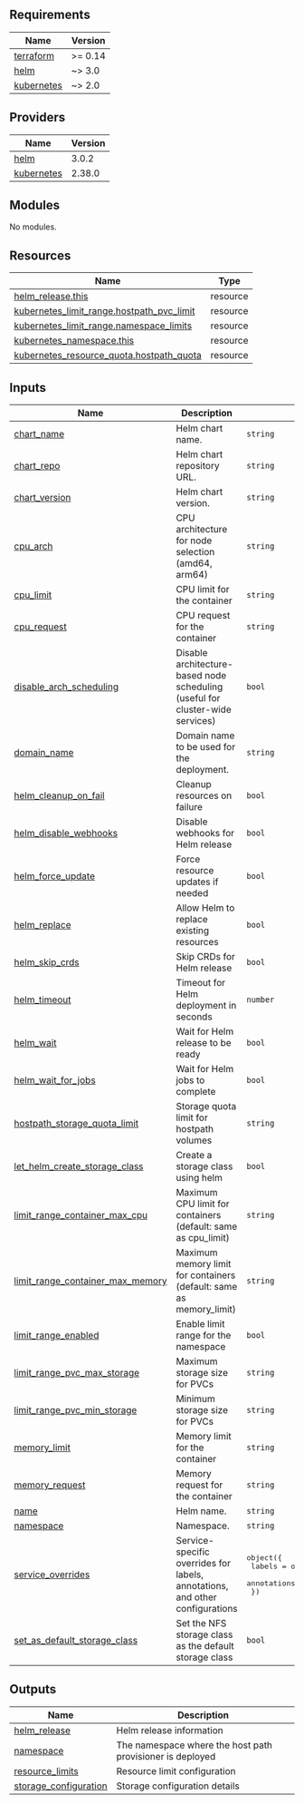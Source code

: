 <!-- BEGIN_TF_DOCS -->
## Requirements

| Name | Version |
|------|---------|
| <a name="requirement_terraform"></a> [terraform](#requirement\_terraform) | >= 0.14 |
| <a name="requirement_helm"></a> [helm](#requirement\_helm) | ~> 3.0 |
| <a name="requirement_kubernetes"></a> [kubernetes](#requirement\_kubernetes) | ~> 2.0 |

## Providers

| Name | Version |
|------|---------|
| <a name="provider_helm"></a> [helm](#provider\_helm) | 3.0.2 |
| <a name="provider_kubernetes"></a> [kubernetes](#provider\_kubernetes) | 2.38.0 |

## Modules

No modules.

## Resources

| Name | Type |
|------|------|
| [helm_release.this](https://registry.terraform.io/providers/hashicorp/helm/latest/docs/resources/release) | resource |
| [kubernetes_limit_range.hostpath_pvc_limit](https://registry.terraform.io/providers/hashicorp/kubernetes/latest/docs/resources/limit_range) | resource |
| [kubernetes_limit_range.namespace_limits](https://registry.terraform.io/providers/hashicorp/kubernetes/latest/docs/resources/limit_range) | resource |
| [kubernetes_namespace.this](https://registry.terraform.io/providers/hashicorp/kubernetes/latest/docs/resources/namespace) | resource |
| [kubernetes_resource_quota.hostpath_quota](https://registry.terraform.io/providers/hashicorp/kubernetes/latest/docs/resources/resource_quota) | resource |

## Inputs

| Name | Description | Type | Default | Required |
|------|-------------|------|---------|:--------:|
| <a name="input_chart_name"></a> [chart\_name](#input\_chart\_name) | Helm chart name. | `string` | `"local-path-provisioner"` | no |
| <a name="input_chart_repo"></a> [chart\_repo](#input\_chart\_repo) | Helm chart repository URL. | `string` | `"https://charts.containeroo.ch"` | no |
| <a name="input_chart_version"></a> [chart\_version](#input\_chart\_version) | Helm chart version. | `string` | `"0.0.33"` | no |
| <a name="input_cpu_arch"></a> [cpu\_arch](#input\_cpu\_arch) | CPU architecture for node selection (amd64, arm64) | `string` | `"amd64"` | no |
| <a name="input_cpu_limit"></a> [cpu\_limit](#input\_cpu\_limit) | CPU limit for the container | `string` | `"100m"` | no |
| <a name="input_cpu_request"></a> [cpu\_request](#input\_cpu\_request) | CPU request for the container | `string` | `"25m"` | no |
| <a name="input_disable_arch_scheduling"></a> [disable\_arch\_scheduling](#input\_disable\_arch\_scheduling) | Disable architecture-based node scheduling (useful for cluster-wide services) | `bool` | `false` | no |
| <a name="input_domain_name"></a> [domain\_name](#input\_domain\_name) | Domain name to be used for the deployment. | `string` | `".local"` | no |
| <a name="input_helm_cleanup_on_fail"></a> [helm\_cleanup\_on\_fail](#input\_helm\_cleanup\_on\_fail) | Cleanup resources on failure | `bool` | `false` | no |
| <a name="input_helm_disable_webhooks"></a> [helm\_disable\_webhooks](#input\_helm\_disable\_webhooks) | Disable webhooks for Helm release | `bool` | `false` | no |
| <a name="input_helm_force_update"></a> [helm\_force\_update](#input\_helm\_force\_update) | Force resource updates if needed | `bool` | `false` | no |
| <a name="input_helm_replace"></a> [helm\_replace](#input\_helm\_replace) | Allow Helm to replace existing resources | `bool` | `false` | no |
| <a name="input_helm_skip_crds"></a> [helm\_skip\_crds](#input\_helm\_skip\_crds) | Skip CRDs for Helm release | `bool` | `false` | no |
| <a name="input_helm_timeout"></a> [helm\_timeout](#input\_helm\_timeout) | Timeout for Helm deployment in seconds | `number` | `300` | no |
| <a name="input_helm_wait"></a> [helm\_wait](#input\_helm\_wait) | Wait for Helm release to be ready | `bool` | `false` | no |
| <a name="input_helm_wait_for_jobs"></a> [helm\_wait\_for\_jobs](#input\_helm\_wait\_for\_jobs) | Wait for Helm jobs to complete | `bool` | `false` | no |
| <a name="input_hostpath_storage_quota_limit"></a> [hostpath\_storage\_quota\_limit](#input\_hostpath\_storage\_quota\_limit) | Storage quota limit for hostpath volumes | `string` | `"50Gi"` | no |
| <a name="input_let_helm_create_storage_class"></a> [let\_helm\_create\_storage\_class](#input\_let\_helm\_create\_storage\_class) | Create a storage class using helm | `bool` | `false` | no |
| <a name="input_limit_range_container_max_cpu"></a> [limit\_range\_container\_max\_cpu](#input\_limit\_range\_container\_max\_cpu) | Maximum CPU limit for containers (default: same as cpu\_limit) | `string` | `null` | no |
| <a name="input_limit_range_container_max_memory"></a> [limit\_range\_container\_max\_memory](#input\_limit\_range\_container\_max\_memory) | Maximum memory limit for containers (default: same as memory\_limit) | `string` | `null` | no |
| <a name="input_limit_range_enabled"></a> [limit\_range\_enabled](#input\_limit\_range\_enabled) | Enable limit range for the namespace | `bool` | `true` | no |
| <a name="input_limit_range_pvc_max_storage"></a> [limit\_range\_pvc\_max\_storage](#input\_limit\_range\_pvc\_max\_storage) | Maximum storage size for PVCs | `string` | `"10Gi"` | no |
| <a name="input_limit_range_pvc_min_storage"></a> [limit\_range\_pvc\_min\_storage](#input\_limit\_range\_pvc\_min\_storage) | Minimum storage size for PVCs | `string` | `"100Mi"` | no |
| <a name="input_memory_limit"></a> [memory\_limit](#input\_memory\_limit) | Memory limit for the container | `string` | `"64Mi"` | no |
| <a name="input_memory_request"></a> [memory\_request](#input\_memory\_request) | Memory request for the container | `string` | `"32Mi"` | no |
| <a name="input_name"></a> [name](#input\_name) | Helm name. | `string` | `"host-path"` | no |
| <a name="input_namespace"></a> [namespace](#input\_namespace) | Namespace. | `string` | `"host-path-stack"` | no |
| <a name="input_service_overrides"></a> [service\_overrides](#input\_service\_overrides) | Service-specific overrides for labels, annotations, and other configurations | <pre>object({<br/>    labels      = optional(map(string), {})<br/>    annotations = optional(map(string), {})<br/>  })</pre> | <pre>{<br/>  "annotations": {},<br/>  "labels": {}<br/>}</pre> | no |
| <a name="input_set_as_default_storage_class"></a> [set\_as\_default\_storage\_class](#input\_set\_as\_default\_storage\_class) | Set the NFS storage class as the default storage class | `bool` | `false` | no |

## Outputs

| Name | Description |
|------|-------------|
| <a name="output_helm_release"></a> [helm\_release](#output\_helm\_release) | Helm release information |
| <a name="output_namespace"></a> [namespace](#output\_namespace) | The namespace where the host path provisioner is deployed |
| <a name="output_resource_limits"></a> [resource\_limits](#output\_resource\_limits) | Resource limit configuration |
| <a name="output_storage_configuration"></a> [storage\_configuration](#output\_storage\_configuration) | Storage configuration details |
<!-- END_TF_DOCS -->